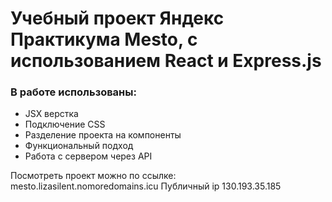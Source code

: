 # Учебный проект Яндекс Практикума Mesto, с использованием React и Express.js

### В работе использованы:

- JSX верстка
- Подключение CSS
- Разделение проекта на компоненты
- Функциональный подход
- Работа с сервером через API


Посмотреть проект можно по ссылке: mesto.lizasilent.nomoredomains.icu 
Публичный ip 130.193.35.185 
